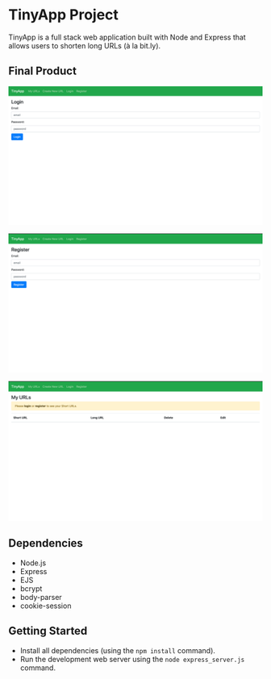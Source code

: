 # TinyApp Project

TinyApp is a full stack web application built with Node and Express that allows users to shorten long URLs (à la bit.ly).

## Final Product

!["screenshot of Login Page"](https://github.com/kelzceana/tinyapp/blob/master/docs/loginPage.png)

!["screenshot of registration page"](https://github.com/kelzceana/tinyapp/blob/master/docs/registerPage.png)

!["screenshot of URL page"](https://github.com/kelzceana/tinyapp/blob/master/docs/urls-page.png)

## Dependencies

- Node.js
- Express
- EJS
- bcrypt
- body-parser
- cookie-session

## Getting Started

- Install all dependencies (using the `npm install` command).
- Run the development web server using the `node express_server.js` command.